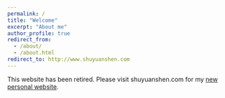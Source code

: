 ```yaml
---
permalink: /
title: "Welcome"
excerpt: "About me"
author_profile: true
redirect_from: 
  - /about/
  - /about.html
redirect_to: http://www.shuyuanshen.com
---
```


This website has been retired. Please visit shuyuanshen.com for my [new personal website](http://www.shuyuanshen.com).




